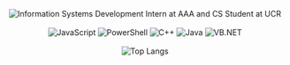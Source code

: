 <div align="center">
  <img src="https://img.shields.io/badge/Information Systems Development Intern @ AAA | CS Student @ UCR-87CEEB?style=for-the-badge" alt="Information Systems Development Intern at AAA and CS Student at UCR">
  <br>
  <br>
  <img src="https://img.shields.io/badge/JavaScript-F7DF1E?logo=javascript&logoColor=black" alt="JavaScript">
  <img src="https://img.shields.io/badge/PowerShell-5391FE" alt="PowerShell">
  <img src="https://img.shields.io/badge/C++-00599C?logo=cplusplus&logoColor=white" alt="C++">
  <img src="https://img.shields.io/badge/Java-007396?logo=openjdk&logoColor=white" alt="Java">
  <img src="https://img.shields.io/badge/VB.NET-5E215C?logo=dotnet&logoColor=white" alt="VB.NET">
  <br>
  <br>
  <img src="https://github-readme-stats.vercel.app/api/top-langs/?username=dpxa&layout=compact&langs_count=5" alt="Top Langs">
</div>
